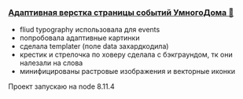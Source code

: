 ### [Адаптивная верстка страницы событий УмногоДома 🤖](https://github.com/haritonasty/yandex-shri-hw1)

- fliud typography использовала для events
- попробовала адаптивные картинки
- сделала templater (поле data захардкодила)
- крестик и стрелочка по ховеру сделала с бэкграундом, тк они налезали на слова
- минифицированы растровые изображения и векторные иконки

Проект запускаю на node 8.11.4

